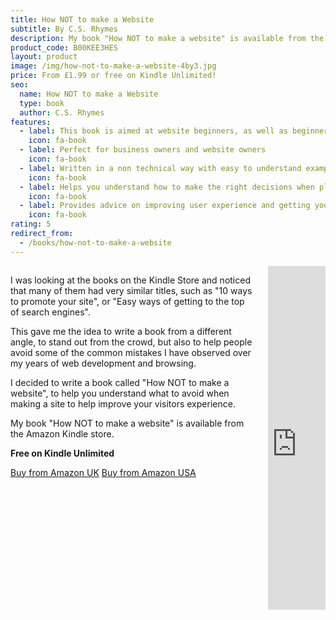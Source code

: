 ```yaml
---
title: How NOT to make a Website
subtitle: By C.S. Rhymes
description: My book "How NOT to make a website" is available from the Amazon Kindle store
product_code: B00KEE3HES
layout: product
image: /img/how-not-to-make-a-website-4by3.jpg
price: From £1.99 or free on Kindle Unlimited!
seo:
  name: How NOT to make a Website
  type: book
  author: C.S. Rhymes
features:
  - label: This book is aimed at website beginners, as well as beginner developers
    icon: fa-book
  - label: Perfect for business owners and website owners
    icon: fa-book
  - label: Written in a non technical way with easy to understand examples
    icon: fa-book
  - label: Helps you understand how to make the right decisions when planning, designing and building your website
    icon: fa-book
  - label: Provides advice on improving user experience and getting your site found in search engines
    icon: fa-book
rating: 5
redirect_from:
  - /books/how-not-to-make-a-website
---
```


<div class="columns">
<div class="column is-8">
<p>I was looking at the books on the Kindle Store and noticed that many of them had very similar titles, such as "10 ways to promote your site", or "Easy ways of getting to the top of search engines". </p>

<p>This gave me the idea to write a book from a different angle, to stand out from the crowd, but also to help people avoid some of the common mistakes I have observed over my years of web development and browsing.</p>

<p>I decided to write a book called "How NOT to make a website", to help you understand what to avoid when making a site to help improve your visitors experience.</p>

<p>My book "How NOT to make a website" is available from the Amazon Kindle store. </p>

<p><strong>Free on Kindle Unlimited</strong></p>

<div class="buttons is-centered">
<a href="https://www.amazon.co.uk/dp/B00KEE3HES" class="button is-info" target="_blank">Buy from Amazon UK</a>
<a href="https://www.amazon.com/dp/B00KEE3HES" class="button is-info" target="_blank">Buy from Amazon USA</a>
</div>
</div>
<div class="column is-4 has-text-centered">
<iframe type="text/html" width="336" height="550" frameborder="0" allowfullscreen style="max-width:100%" src="https://read.amazon.co.uk/kp/card?asin=B00KEE3HES&preview=newtab&linkCode=kpe&ref_=cm_sw_r_kb_dp_HECJWBZRCY27QEXM1CV8&hideShare=true" ></iframe>
</div>
</div>
